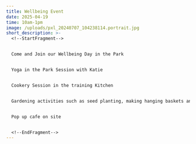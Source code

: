 ```yaml
---
title: Wellbeing Event
date: 2025-04-19
time: 10am-1pm
image: /uploads/pxl_20240707_104238114.portrait.jpg
short_description: >-
  <!--StartFragment-->


  Come and Join our Wellbeing Day in the Park


  Yoga in the Park Session with Katie


  Cookery Session in the training Kitchen


  Gardening activities such as seed planting, making hanging baskets and Seedbomb making.


  Pop up cafe on site


  <!--EndFragment-->
---
```

